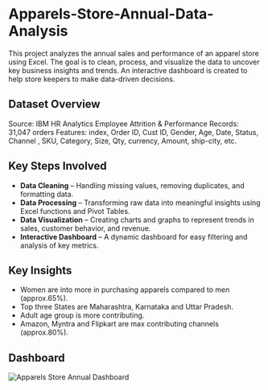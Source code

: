 # Apparels-Store-Annual-Data-Analysis
This project analyzes the annual sales and performance of an apparel store using Excel. The goal is to clean, process, and visualize the data to uncover key business insights and trends. An interactive dashboard is created to help store keepers to make data-driven decisions.

## Dataset Overview

Source: IBM HR Analytics Employee Attrition & Performance
Records: 31,047 orders
Features: index, Order ID, Cust ID, Gender, Age, Date, Status, Channel , SKU, Category, Size, Qty, currency, Amount, ship-city, etc.

## Key Steps Involved

- **Data Cleaning** – Handling missing values, removing duplicates, and formatting data.
- **Data Processing** – Transforming raw data into meaningful insights using Excel functions and Pivot Tables.
- **Data Visualization** – Creating charts and graphs to represent trends in sales, customer behavior, and revenue.
- **Interactive Dashboard** – A dynamic dashboard for easy filtering and analysis of key metrics.
  
## Key Insights

-	Women are into more in purchasing apparels compared to men (approx.65%).
-	Top three States are Maharashtra, Karnataka and Uttar Pradesh.
-	Adult age group is more contributing.
-	Amazon, Myntra and Flipkart are max contributing channels (approx.80%).
  
## Dashboard

![Apparels Store Annual Dashboard](https://github.com/user-attachments/assets/385084dc-aad6-4d11-b853-52ff4c6c6217)

